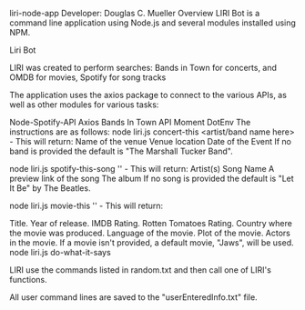liri-node-app 
Developer: Douglas C. Mueller
Overview
LIRI Bot is a command line application using Node.js and several modules installed using NPM.

Liri Bot

LIRI was created to perform searches: Bands in Town for concerts, and OMDB for movies, Spotify for song tracks

The application uses the axios package to connect to the various APIs, as well as other modules for various tasks:

Node-Spotify-API
Axios
Bands In Town API
Moment
DotEnv
The instructions are as follows:
node liri.js concert-this <artist/band name here> - This will return:
Name of the venue
Venue location
Date of the Event
If no band is provided the default is "The Marshall Tucker Band".

node liri.js spotify-this-song '<song name here>' - This will return:
Artist(s)
Song Name
A preview link of the song
The album
If no song is provided the default is "Let It Be" by The Beatles.

node liri.js movie-this '<movie name here>' - This will return:

Title.
Year of release.
IMDB Rating.
Rotten Tomatoes Rating.
Country where the movie was produced.
Language of the movie.
Plot of the movie.
Actors in the movie.
If a movie isn't provided, a default movie, "Jaws", will be used.
node liri.js do-what-it-says

LIRI use the commands listed in random.txt and then call one of LIRI's functions.

All user command lines are saved to the "userEnteredInfo.txt" file.